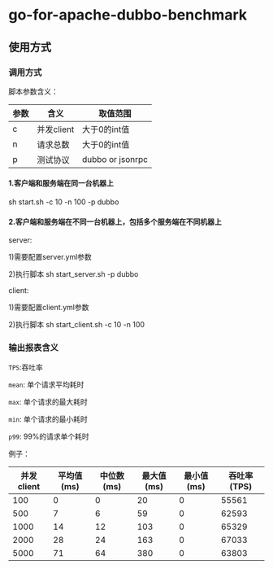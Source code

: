 # go-for-apache-dubbo-benchmark


## 使用方式

### 调用方式

脚本参数含义：

参数|含义|取值范围
-------------|-------------|-------------
c|并发client|大于0的int值
n|请求总数|大于0的int值
p|测试协议|dubbo or jsonrpc

#### 1.客户端和服务端在同一台机器上

sh start.sh -c 10 -n 100 -p dubbo

#### 2.客户端和服务端在不同一台机器上，包括多个服务端在不同机器上

server: 

1)需要配置server.yml参数

2)执行脚本 sh start_server.sh  -p dubbo

client: 

1)需要配置client.yml参数

2)执行脚本 sh start_client.sh  -c 10 -n 100



### 输出报表含义

`TPS`:吞吐率

`mean`: 单个请求平均耗时

`max`: 单个请求的最大耗时

`min`: 单个请求的最小耗时

`p99`: 99%的请求单个耗时


例子：

并发client|平均值(ms)|中位数(ms)|最大值(ms)|最小值(ms)|吞吐率(TPS)
-------------|-------------|-------------|-------------|-------------|-------------
100|0|0|20|0|55561
500|7|6|59|0|62593
1000|14|12|103|0|65329
2000|28|24|163|0|67033
5000|71|64|380|0|63803
